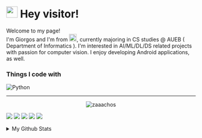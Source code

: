 <h1><img src="https://emojis.slackmojis.com/emojis/images/1643515023/10521/meow_code.gif?1643515023" width="30"/> Hey visitor!</h1>


<p>Welcome to my page! </br> I'm Giorgos and I'm from <img src="https://emojipedia-us.s3.dualstack.us-west-1.amazonaws.com/thumbs/160/google/313/flag-greece_1f1ec-1f1f7.png" width="20"/>, currently majoring in CS studies @ AUEB ( Department of Informatics ). I'm interested in AI/ML/DL/DS related projects with passion for computer vision. I enjoy developing Android applications, as well. </p>
<h3>Things I code with</h3>
<p>
  <img alt="Python" src="https://img.shields.io/badge/Python-yellow?style=for-the-badge&logo=python" />
</p>

------------
<p align="center"> <img src="https://komarev.com/ghpvc/?username=zaaachos" alt="zaaachos" /> </p>

[![](https://raw.githubusercontent.com/zaaachos/github-profile-summary-cards-example/master/profile-summary-card-output/vue/0-profile-details.svg)](https://github.com/zaaachos/github-profile-summary-cards)
[![](https://raw.githubusercontent.com/zaaachos/github-profile-summary-cards-example/master/profile-summary-card-output/vue/1-repos-per-language.svg)](https://github.com/zaaachos/github-profile-summary-cards) [![](https://raw.githubusercontent.com/zaaachos/github-profile-summary-cards-example/master/profile-summary-card-output/vue/2-most-commit-language.svg)](https://github.com/zaaachos/github-profile-summary-cards)
[![](https://raw.githubusercontent.com/zaaachos/github-profile-summary-cards-example/master/profile-summary-card-output/vue/3-stats.svg)](https://github.com/zaaachos/github-profile-summary-cards) [![](https://raw.githubusercontent.com/zaaachos/github-profile-summary-cards-example/master/profile-summary-card-output/vue/4-productive-time.svg)](https://github.com/zaaachos/github-profile-summary-cards)


<details>
  <summary> My Github Stats </summary>
    [![zaaachos Github Stats](https://github-readme-stats.vercel.app/api?username=zaaachos&show_icons=true&theme=tokyonight&hide=contribs,prs)]
</details>
